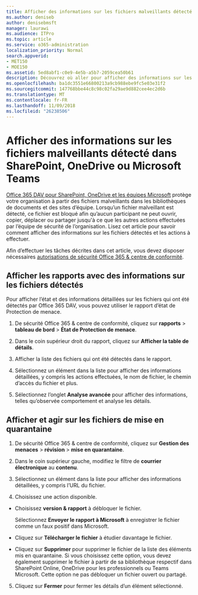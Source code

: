 ```yaml
---
title: Afficher des informations sur les fichiers malveillants détecté dans SharePoint, OneDrive ou Microsoft Teams
ms.author: deniseb
author: denisebmsft
manager: laurawi
ms.audience: ITPro
ms.topic: article
ms.service: o365-administration
localization_priority: Normal
search.appverid:
- MET150
- MOE150
ms.assetid: 5ed8abf1-c0e9-4e5b-a5b7-2059cea50b61
description: Découvrez où aller pour afficher des informations sur les fichiers malveillants détecté dans SharePoint, OneDrive ou équipes et comment effectuer une action sur ces fichiers.
ms.openlocfilehash: ba1dc3551e66800213a9cb988ebe9fc5e03e31f2
ms.sourcegitcommit: 147768bbe44c8c98c02fa29ae9d882cee4ec2d6b
ms.translationtype: MT
ms.contentlocale: fr-FR
ms.lasthandoff: 11/09/2018
ms.locfileid: "26238506"
---
```

# <a name="view-information-about-malicious-files-detected-in-sharepoint-onedrive-or-microsoft-teams"></a>Afficher des informations sur les fichiers malveillants détecté dans SharePoint, OneDrive ou Microsoft Teams

[Office 365 DAV pour SharePoint, OneDrive et les équipes Microsoft](atp-for-spo-odb-and-teams.md) protège votre organisation à partir des fichiers malveillants dans les bibliothèques de documents et des sites d’équipe. Lorsqu’un fichier malveillant est détecté, ce fichier est bloqué afin qu’aucun participant ne peut ouvrir, copier, déplacer ou partager jusqu'à ce que les autres actions effectuées par l’équipe de sécurité de l’organisation. Lisez cet article pour savoir comment afficher des informations sur les fichiers détectés et les actions à effectuer. 

Afin d’effectuer les tâches décrites dans cet article, vous devez disposer nécessaires [autorisations de sécurité Office 365 &amp; centre de conformité](permissions-in-the-security-and-compliance-center.md). 
  
## <a name="view-reports-with-information-about-detected-files"></a>Afficher les rapports avec des informations sur les fichiers détectés

Pour afficher l’état et des informations détaillées sur les fichiers qui ont été détectés par Office 365 DAV, vous pouvez utiliser le rapport d’état de Protection de menace.
  
1. De sécurité Office 365 &amp; centre de conformité, cliquez sur **rapports** \> **tableau de bord** \> **État de Protection de menace**.
    
2. Dans le coin supérieur droit du rapport, cliquez sur **Afficher la table de détails**.
    
3. Afficher la liste des fichiers qui ont été détectés dans le rapport.
    
4. Sélectionnez un élément dans la liste pour afficher des informations détaillées, y compris les actions effectuées, le nom de fichier, le chemin d’accès du fichier et plus.
    
5. Sélectionnez l’onglet **Analyse avancée** pour afficher des informations, telles qu’observée comportement et analyse les détails. 
  
## <a name="view-and-take-action-on-files-in-quarantine"></a>Afficher et agir sur les fichiers de mise en quarantaine

1. De sécurité Office 365 &amp; centre de conformité, cliquez sur **Gestion des menaces** \> **révision** \> **mise en quarantaine**.
    
2. Dans le coin supérieur gauche, modifiez le filtre de **courrier électronique** au **contenu**.
    
3. Sélectionnez un élément dans la liste pour afficher des informations détaillées, y compris l’URL du fichier.
    
4. Choisissez une action disponible.
    
  - Choisissez **version &amp; rapport** à débloquer le fichier. 
    
    Sélectionnez **Envoyer le rapport à Microsoft** à enregistrer le fichier comme un faux positif dans Microsoft. 
    
  - Cliquez sur **Télécharger le fichier** à étudier davantage le fichier. 
    
  - Cliquez sur **Supprimer** pour supprimer le fichier de la liste des éléments mis en quarantaine. Si vous choisissez cette option, vous devez également supprimer le fichier à partir de sa bibliothèque respectif dans SharePoint Online, OneDrive pour les professionnels ou Teams Microsoft. Cette option ne pas débloquer un fichier ouvert ou partagé. 
    
5. Cliquez sur **Fermer** pour fermer les détails d’un élément sélectionné. 
  
  

